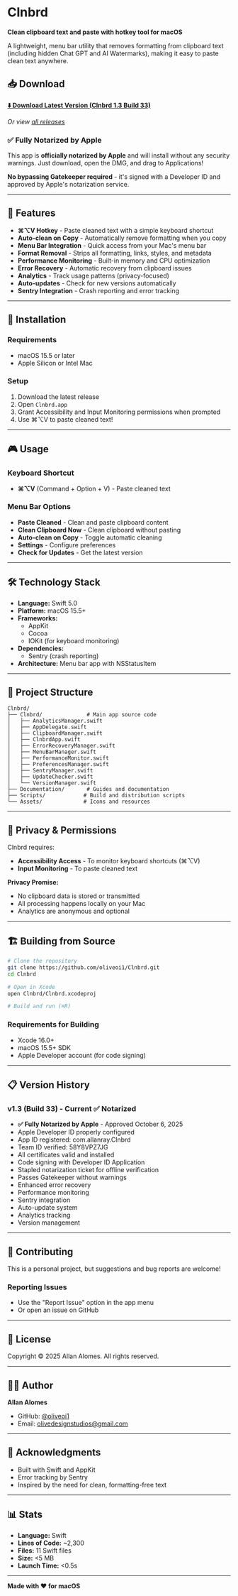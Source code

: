 # Clnbrd

**Clean clipboard text and paste with hotkey tool for macOS**

A lightweight, menu bar utility that removes formatting from clipboard text (including hidden Chat GPT and AI Watermarks), making it easy to paste clean text anywhere.

## 📥 Download

**[⬇️ Download Latest Version (Clnbrd 1.3 Build 33)](https://github.com/oliveoi1/Clnbrd/releases/latest/download/Clnbrd-1.3-Build-33-Notarized.dmg)**

*Or view [all releases](https://github.com/oliveoi1/Clnbrd/releases)*

### ✅ Fully Notarized by Apple

This app is **officially notarized by Apple** and will install without any security warnings. Just download, open the DMG, and drag to Applications!

**No bypassing Gatekeeper required** - it's signed with a Developer ID and approved by Apple's notarization service.

---

## 🎯 Features

- **⌘⌥V Hotkey** - Paste cleaned text with a simple keyboard shortcut
- **Auto-clean on Copy** - Automatically remove formatting when you copy
- **Menu Bar Integration** - Quick access from your Mac's menu bar
- **Format Removal** - Strips all formatting, links, styles, and metadata
- **Performance Monitoring** - Built-in memory and CPU optimization
- **Error Recovery** - Automatic recovery from clipboard issues
- **Analytics** - Track usage patterns (privacy-focused)
- **Auto-updates** - Check for new versions automatically
- **Sentry Integration** - Crash reporting and error tracking

---

## 🚀 Installation

### Requirements
- macOS 15.5 or later
- Apple Silicon or Intel Mac

### Setup
1. Download the latest release
2. Open `Clnbrd.app`
3. Grant Accessibility and Input Monitoring permissions when prompted
4. Use ⌘⌥V to paste cleaned text!

---

## 🎮 Usage

### Keyboard Shortcut
- **⌘⌥V** (Command + Option + V) - Paste cleaned text

### Menu Bar Options
- **Paste Cleaned** - Clean and paste clipboard content
- **Clean Clipboard Now** - Clean clipboard without pasting
- **Auto-clean on Copy** - Toggle automatic cleaning
- **Settings** - Configure preferences
- **Check for Updates** - Get the latest version

---

## 🛠️ Technology Stack

- **Language:** Swift 5.0
- **Platform:** macOS 15.5+
- **Frameworks:** 
  - AppKit
  - Cocoa
  - IOKit (for keyboard monitoring)
- **Dependencies:**
  - Sentry (crash reporting)
- **Architecture:** Menu bar app with NSStatusItem

---

## 📂 Project Structure

```
Clnbrd/
├── Clnbrd/              # Main app source code
│   ├── AnalyticsManager.swift
│   ├── AppDelegate.swift
│   ├── ClipboardManager.swift
│   ├── ClnbrdApp.swift
│   ├── ErrorRecoveryManager.swift
│   ├── MenuBarManager.swift
│   ├── PerformanceMonitor.swift
│   ├── PreferencesManager.swift
│   ├── SentryManager.swift
│   ├── UpdateChecker.swift
│   └── VersionManager.swift
├── Documentation/       # Guides and documentation
├── Scripts/            # Build and distribution scripts
└── Assets/             # Icons and resources
```

---

## 🔐 Privacy & Permissions

Clnbrd requires:
- **Accessibility Access** - To monitor keyboard shortcuts (⌘⌥V)
- **Input Monitoring** - To paste cleaned text

**Privacy Promise:**
- No clipboard data is stored or transmitted
- All processing happens locally on your Mac
- Analytics are anonymous and optional

---

## 🏗️ Building from Source

```bash
# Clone the repository
git clone https://github.com/oliveoi1/Clnbrd.git
cd Clnbrd

# Open in Xcode
open Clnbrd/Clnbrd.xcodeproj

# Build and run (⌘R)
```

### Requirements for Building
- Xcode 16.0+
- macOS 15.5+ SDK
- Apple Developer account (for code signing)

---

## 📋 Version History

### v1.3 (Build 33) - Current ✅ Notarized
- **✅ Fully Notarized by Apple** - Approved October 6, 2025
- Apple Developer ID properly configured
- App ID registered: com.allanray.Clnbrd
- Team ID verified: 58Y8VPZ7JG
- All certificates valid and installed
- Code signing with Developer ID Application
- Stapled notarization ticket for offline verification
- Passes Gatekeeper without warnings
- Enhanced error recovery
- Performance monitoring
- Sentry integration
- Auto-update system
- Analytics tracking
- Version management

---

## 🤝 Contributing

This is a personal project, but suggestions and bug reports are welcome!

### Reporting Issues
- Use the "Report Issue" option in the app menu
- Or open an issue on GitHub

---

## 📄 License

Copyright © 2025 Allan Alomes. All rights reserved.

---

## 👨‍💻 Author

**Allan Alomes**
- GitHub: [@oliveoi1](https://github.com/oliveoi1)
- Email: olivedesignstudios@gmail.com

---

## 🙏 Acknowledgments

- Built with Swift and AppKit
- Error tracking by Sentry
- Inspired by the need for clean, formatting-free text

---

## 📊 Stats

- **Language:** Swift
- **Lines of Code:** ~2,300
- **Files:** 11 Swift files
- **Size:** <5 MB
- **Launch Time:** <0.5s

---

**Made with ❤️ for macOS**

